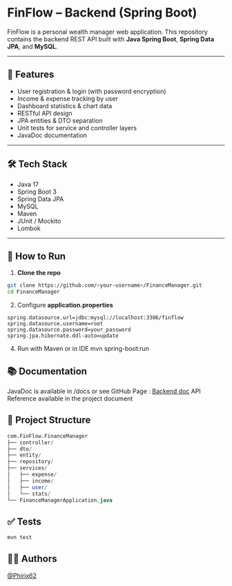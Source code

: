 # FinFlow – Backend (Spring Boot)

FinFlow is a personal wealth manager web application. This repository contains the backend REST API built with **Java Spring Boot**, **Spring Data JPA**, and **MySQL**.

---

## 🚀 Features

- User registration & login (with password encryption)
- Income & expense tracking by user
- Dashboard statistics & chart data
- RESTful API design
- JPA entities & DTO separation
- Unit tests for service and controller layers
- JavaDoc documentation

---

## 🛠️ Tech Stack

- Java 17
- Spring Boot 3
- Spring Data JPA
- MySQL
- Maven
- JUnit / Mockito
- Lombok

---

## 🔧 How to Run

1. **Clone the repo**
```bash
git clone https://github.com/<your-username>/FinanceManager.git
cd FinanceManager
```

2. Configure **application.properties**
```text
spring.datasource.url=jdbc:mysql://localhost:3306/finflow
spring.datasource.username=root
spring.datasource.password=your_password
spring.jpa.hibernate.ddl-auto=update
```

4. Run with Maven or in IDE
mvn spring-boot:run

## 📚 Documentation
JavaDoc is available in /docs or see GitHub Page : [Backend doc](https://phirix62.github.io/FinanceManager/)
API Reference available in the project document

## 📂 Project Structure
```sql
com.FinFlow.FinanceManager
├── controller/
├── dto/
├── entity/
├── repository/
├── services/
│   ├── expense/
│   ├── income/
│   ├── user/
│   └── stats/
└── FinanceManagerApplication.java
```

## ✅ Tests
```bash
mvn test
```

## 🧑‍💻 Authors
[@Phirix62](https://github.com/Phirix62)
